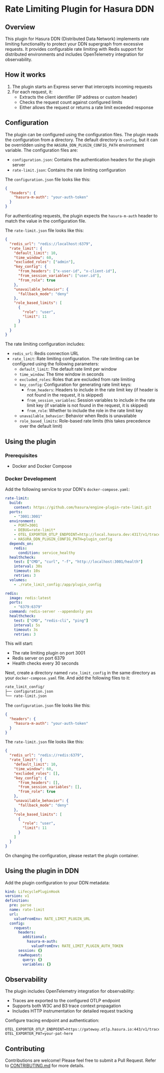 # Rate Limiting Plugin for Hasura DDN

## Overview

This plugin for Hasura DDN (Distributed Data Network) implements rate limiting functionality to protect your DDN supergraph
from excessive requests. It provides configurable rate limiting with Redis support for distributed environments and includes
OpenTelemetry integration for observability.

## How it works

1. The plugin starts an Express server that intercepts incoming requests
2. For each request, it:
   - Extracts the client identifier (IP address or custom header)
   - Checks the request count against configured limits
   - Either allows the request or returns a rate limit exceeded response

## Configuration

The plugin can be configured using the configuration files. The plugin reads the configuration from a directory.
The default directory is `config`, but it can be overridden using the `HASURA_DDN_PLUGIN_CONFIG_PATH` environment variable.
The configuration files are:

- `configuration.json`: Contains the authentication headers for the plugin server
- `rate-limit.json`: Contains the rate limiting configuration

The `configuration.json` file looks like this:

```json
{
  "headers": {
    "hasura-m-auth": "your-auth-token"
  }
}
```

For authenticating requests, the plugin expects the `hasura-m-auth` header to match the value in the configuration file.

The `rate-limit.json` file looks like this:

```json
{
  "redis_url": "redis://localhost:6379",
  "rate_limit": {
    "default_limit": 10,
    "time_window": 60,
    "excluded_roles": ["admin"],
    "key_config": {
      "from_headers": ["x-user-id", "x-client-id"],
      "from_session_variables": ["user.id"],
      "from_role": true
    },
    "unavailable_behavior": {
      "fallback_mode": "deny"
    },
    "role_based_limits": [
      {
        "role": "user",
        "limit": 11
      }
    ]
  }
}
```

The rate limiting configuration includes:

- `redis_url`: Redis connection URL
- `rate_limit`: Rate limiting configuration. The rate limiting can be configured using the following parameters:
  - `default_limit`: The default rate limit per window
  - `time_window`: The time window in seconds
  - `excluded_roles`: Roles that are excluded from rate limiting
  - `key_config`: Configuration for generating rate limit keys:
    - `from_headers`: Headers to include in the rate limit key (if header is not found in the request, it is skipped)
    - `from_session_variables`: Session variables to include in the rate limit key (if variable is not found in the request, it is skipped)
    - `from_role`: Whether to include the role in the rate limit key
  - `unavailable_behavior`: Behavior when Redis is unavailable
  - `role_based_limits`: Role-based rate limits (this takes precedence over the default limit)

## Using the plugin

### Prerequisites

- Docker and Docker Compose

### Docker Development

Add the following service to your DDN's `docker-compose.yaml`:

```yaml
rate-limit:
  build:
    context: https://github.com/hasura/engine-plugin-rate-limit.git
  ports:
    - "3001:3001"
  environment:
    - PORT=3001
    - DEBUG=rate-limit*
    - OTEL_EXPORTER_OTLP_ENDPOINT=http://local.hasura.dev:4317/v1/traces
    - HASURA_DDN_PLUGIN_CONFIG_PATH=plugin_config
  depends_on:
    redis:
      condition: service_healthy
  healthcheck:
    test: ["CMD", "curl", "-f", "http://localhost:3001/health"]
    interval: 30s
    timeout: 10s
    retries: 3
  volumes:
    - ./rate_limit_config:/app/plugin_config

redis:
  image: redis:latest
  ports:
    - "6379:6379"
  command: redis-server --appendonly yes
  healthcheck:
    test: ["CMD", "redis-cli", "ping"]
    interval: 5s
    timeout: 3s
    retries: 3
```

This will start:

- The rate limiting plugin on port 3001
- Redis server on port 6379
- Health checks every 30 seconds

Next, create a directory named `rate_limit_config` in the same directory as your `docker-compose.yaml` file. And add the following files to it:

```bash
rate_limit_config/
├── configuration.json
└── rate-limit.json
```

The `configuration.json` file looks like this:

```json
{
  "headers": {
    "hasura-m-auth": "your-auth-token"
  }
}
```

The `rate-limit.json` file looks like this:

```json
{
  "redis_url": "redis://redis:6379",
  "rate_limit": {
    "default_limit": 10,
    "time_window": 60,
    "excluded_roles": [],
    "key_config": {
      "from_headers": [],
      "from_session_variables": [],
      "from_role": true
    },
    "unavailable_behavior": {
      "fallback_mode": "deny"
    },
    "role_based_limits": [
      {
        "role": "user",
        "limit": 11
      }
    ]
  }
}
```

On changing the configuration, please restart the plugin container.

## Using the plugin in DDN

Add the plugin configuration to your DDN metadata:

```yaml
kind: LifecyclePluginHook
version: v1
definition:
  pre: parse
  name: rate-limit
  url:
    valueFromEnv: RATE_LIMIT_PLUGIN_URL
  config:
    request:
      headers:
        additional:
          hasura-m-auth:
            valueFromEnv: RATE_LIMIT_PLUGIN_AUTH_TOKEN
      session: {}
      rawRequest:
        query: {}
        variables: {}
```

## Observability

The plugin includes OpenTelemetry integration for observability:

- Traces are exported to the configured OTLP endpoint
- Supports both W3C and B3 trace context propagation
- Includes HTTP instrumentation for detailed request tracking

Configure tracing endpoint and authentication:

```env
OTEL_EXPORTER_OTLP_ENDPOINT=https://gateway.otlp.hasura.io:443/v1/traces
OTEL_EXPORTER_PAT=your-pat-here
```

## Contributing

Contributions are welcome! Please feel free to submit a Pull Request.
Refer to [CONTRIBUTING.md](CONTRIBUTING.md) for more details.
